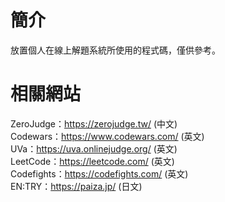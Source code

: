 # 簡介
放置個人在線上解題系統所使用的程式碼，僅供參考。

# 相關網站  
ZeroJudge：https://zerojudge.tw/ (中文)  
Codewars：https://www.codewars.com/ (英文)  
UVa：https://uva.onlinejudge.org/ (英文)  
LeetCode：https://leetcode.com/ (英文)  
Codefights：https://codefights.com/ (英文)  
EN:TRY：https://paiza.jp/ (日文)
